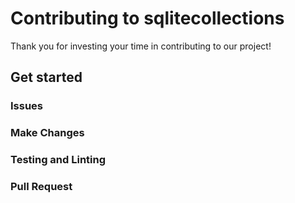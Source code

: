 # Contributing to sqlitecollections

Thank you for investing your time in contributing to our project!

## Get started

### Issues

### Make Changes

### Testing and Linting

### Pull Request
